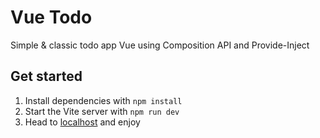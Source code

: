 # Vue Todo
Simple &amp; classic todo app Vue using Composition API and Provide-Inject

## Get started
1. Install dependencies with `npm install`
2. Start the Vite server with `npm run dev`
3. Head to [localhost](http://localhost:3000) and enjoy

